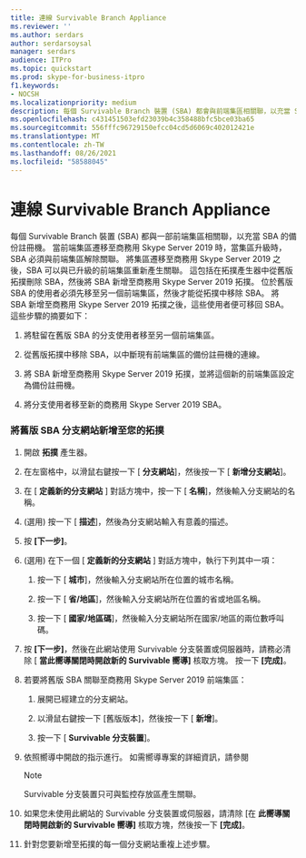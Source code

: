 ```yaml
---
title: 連線 Survivable Branch Appliance
ms.reviewer: ''
ms.author: serdars
author: serdarsoysal
manager: serdars
audience: ITPro
ms.topic: quickstart
ms.prod: skype-for-business-itpro
f1.keywords:
- NOCSH
ms.localizationpriority: medium
description: 每個 Survivable Branch 裝置 (SBA) 都會與前端集區相關聯，以充當 SBA 的備份註冊機。 當前端集區遷移至商務用 Skype Server 2019 時，在升級集區時，必須解除 SBA 與前端集區的關聯，將集區遷移至商務用 Skype Server 2019 後，即可將 SBA 重新與已升級的前端集區產生關聯。 這包括在拓撲產生器中從舊版拓撲刪除 SBA，然後將 SBA 新增至商務用 Skype Server 2019 拓撲。 位於舊版 SBA 的使用者必須先移至另一個前端集區，然後才能從拓撲中移除 SBA。 將 SBA 新增至商務用 Skype Server 2019 拓撲之後，就可以將這些使用者移回 SBA。 這些步驟的摘要如下：
ms.openlocfilehash: c431451503efd23039b4c358488bfc5bce03ba65
ms.sourcegitcommit: 556fffc96729150efcc04cd5d6069c402012421e
ms.translationtype: MT
ms.contentlocale: zh-TW
ms.lasthandoff: 08/26/2021
ms.locfileid: "58588045"
---
```

# <a name="connect-a-survivable-branch-appliance"></a>連線 Survivable Branch Appliance

每個 Survivable Branch 裝置 (SBA) 都與一部前端集區相關聯，以充當 SBA 的備份註冊機。 當前端集區遷移至商務用 Skype Server 2019 時，當集區升級時，SBA 必須與前端集區解除關聯。 將集區遷移至商務用 Skype Server 2019 之後，SBA 可以與已升級的前端集區重新產生關聯。 這包括在拓撲產生器中從舊版拓撲刪除 SBA，然後將 SBA 新增至商務用 Skype Server 2019 拓撲。 位於舊版 SBA 的使用者必須先移至另一個前端集區，然後才能從拓撲中移除 SBA。 將 SBA 新增至商務用 Skype Server 2019 拓撲之後，這些使用者便可移回 SBA。 這些步驟的摘要如下：
  
1. 將駐留在舊版 SBA 的分支使用者移至另一個前端集區。
    
2. 從舊版拓撲中移除 SBA，以中斷現有前端集區的備份註冊機的連線。
    
3. 將 SBA 新增至商務用 Skype Server 2019 拓撲，並將這個新的前端集區設定為備份註冊機。 
    
4. 將分支使用者移至新的商務用 Skype Server 2019 SBA。
    
### <a name="add-legacy-sba-branch-site-to-your-topology"></a>將舊版 SBA 分支網站新增至您的拓撲

1. 開啟 **拓撲** 產生器。
    
2. 在左窗格中，以滑鼠右鍵按一下 [ **分支網站**]，然後按一下 [ **新增分支網站**]。
    
3. 在 [ **定義新的分支網站** ] 對話方塊中，按一下 [ **名稱**]，然後輸入分支網站的名稱。
    
4.  (選用) 按一下 [ **描述**]，然後為分支網站輸入有意義的描述。
    
5. 按 **[下一步]**。
    
6.  (選用) 在下一個 [ **定義新的分支網站** ] 對話方塊中，執行下列其中一項： 
    
    1. 按一下 [ **城市**]，然後輸入分支網站所在位置的城市名稱。
    
    2. 按一下 [ **省/地區**]，然後輸入分支網站所在位置的省或地區名稱。
    
    3. 按一下 [ **國家/地區碼**]，然後輸入分支網站所在國家/地區的兩位數呼叫碼。
    
7. 按 **[下一步]**，然後在此網站使用 Survivable 分支裝置或伺服器時，請務必清除 [ **當此嚮導關閉時開啟新的 Survivable 嚮導]** 核取方塊。 按一下 **[完成]**。
    
8. 若要將舊版 SBA 關聯至商務用 Skype Server 2019 前端集區：
    
    1. 展開已經建立的分支網站。 
    
    2. 以滑鼠右鍵按一下 [舊版版本]，然後按一下 [ **新增**]。
    
    3. 按一下 [ **Survivable 分支裝置**]。
    
9. 依照嚮導中開啟的指示進行。 如需嚮導專案的詳細資訊，請參閱    
   <!-- [Define a Survivable Branch Appliance or Server in Lync 2013](/previous-versions/office/lync-server-2013/lync-server-2013-define-a-survivable-branch-appliance-or-server). -->
   <!-- The above link points to un-rebranded 2013 content we will need to discuss rebrand or bring forward -->
    
    > [!NOTE]
    > Survivable 分支裝置只可與監控存放區產生關聯。 
  
10. 如果您未使用此網站的 Survivable 分支裝置或伺服器，請清除 [在 **此嚮導關閉時開啟新的 Survivable 嚮導]** 核取方塊，然後按一下 **[完成]**。
    
11. 針對您要新增至拓撲的每一個分支網站重複上述步驟。
